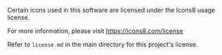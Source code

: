 Certain icons used in this software are licensed under the Icons8 usage license.

For more information, please visit https://icons8.com/license

Refer to ``license.md`` in the main directory for this project's license.

